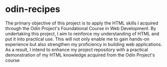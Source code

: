 # odin-recipes
The primary objective of this project is to apply the HTML skills I acquired through the Odin Project's Foundational Course in Web Development. By undertaking this project, I aim to reinforce my understanding of HTML and put it into practical use. This will not only enable me to gain hands-on experience but also strengthen my proficiency in building web applications. As a result, I intend to enhance my project repository with a practical demonstration of my HTML knowledge acquired from the Odin Project's course
